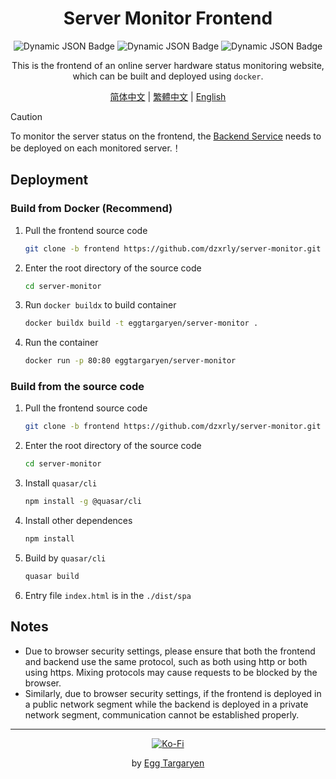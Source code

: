 <div align="center">

# Server Monitor Frontend

</div>

<div align="center">

![Dynamic JSON Badge](https://img.shields.io/badge/dynamic/json?url=https%3A%2F%2Fraw.githubusercontent.com%2Fdzxrly%2Fserver-monitor%2Ffrontend%2Fpackage.json&query=%24.version&prefix=V&style=flat-square&label=Version) ![Dynamic JSON Badge](https://img.shields.io/badge/dynamic/json?url=https%3A%2F%2Fraw.githubusercontent.com%2Fdzxrly%2Fserver-monitor%2Ffrontend%2Fpackage.json&query=%24.dependencies.vue&style=flat-square&logo=vuedotjs&label=Vue&color=41a172) ![Dynamic JSON Badge](https://img.shields.io/badge/dynamic/json?url=https%3A%2F%2Fraw.githubusercontent.com%2Fdzxrly%2Fserver-monitor%2Ffrontend%2Fpackage.json&query=%24.dependencies.quasar&style=flat-square&logo=quasar&label=Quasar&color=2fb6fd)

</div>

<div align="center">

This is the frontend of an online server hardware status monitoring website, which can be built and deployed using `docker`.

</div>

<div align="center">

[简体中文](./docs/zh-CN/README_zh-CN.md) | [繁體中文](./docs/zh-TW/README_zh-TW.md) | [English](./README.md)

</div>

> [!CAUTION]
>
> To monitor the server status on the frontend, the [Backend Service](https://github.com/dzxrly/server-monitor/blob/backend/README.md) needs to be deployed on each monitored server.！

## Deployment

### Build from Docker (Recommend)

1. Pull the frontend source code

   ```bash
   git clone -b frontend https://github.com/dzxrly/server-monitor.git
   ```

2. Enter the root directory of the source code

   ```bash
   cd server-monitor
   ```

3. Run `docker buildx` to build container

   ```bash
   docker buildx build -t eggtargaryen/server-monitor .
   ```

4. Run the container

   ```bash
   docker run -p 80:80 eggtargaryen/server-monitor
   ```

### Build from the source code

1. Pull the frontend source code

   ```bash
   git clone -b frontend https://github.com/dzxrly/server-monitor.git
   ```

2. Enter the root directory of the source code

   ```bash
   cd server-monitor
   ```

3. Install `quasar/cli`

   ```bash
   npm install -g @quasar/cli
   ```

4. Install other dependences

   ```bash
   npm install
   ```

5. Build by `quasar/cli`

   ```bash
   quasar build
   ```

6. Entry file `index.html` is in the `./dist/spa`

## Notes

- Due to browser security settings, please ensure that both the frontend and backend use the same protocol, such as both using http or both using https. Mixing protocols may cause requests to be blocked by the browser.
- Similarly, due to browser security settings, if the frontend is deployed in a public network segment while the backend is deployed in a private network segment, communication cannot be established properly.

---

<div align="center">

[![Ko-Fi](https://img.shields.io/badge/Ko--fi-F16061?style=for-the-badge&logo=ko-fi&logoColor=white)](https://ko-fi.com/eggtargaryen)

</div>

<div align="center">

by [Egg Targaryen](https://eggtargaryen.com)

</div>
